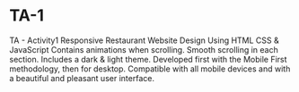 # TA-1
TA - Activity1
Responsive Restaurant Website Design Using HTML CSS & JavaScript
Contains animations when scrolling.
Smooth scrolling in each section.
Includes a dark & light theme.
Developed first with the Mobile First methodology, then for desktop.
Compatible with all mobile devices and with a beautiful and pleasant user interface.
